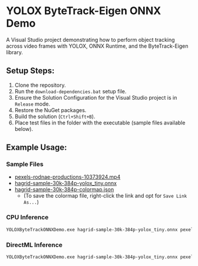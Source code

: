 # YOLOX ByteTrack-Eigen ONNX Demo
A Visual Studio project demonstrating how to perform object tracking across video frames with YOLOX, ONNX Runtime, and the ByteTrack-Eigen library.



## Setup Steps:

1. Clone the repository.
2. Run the `download-dependencies.bat` setup file.
3. Ensure the Solution Configuration for the Visual Studio project is in `Release` mode.
4. Restore the NuGet packages.
5. Build the solution (`Ctrl+Shift+B`).
6. Place test files in the folder with the executable (sample files available below).



## Example Usage:

### Sample Files

* [pexels-rodnae-productions-10373924.mp4](https://huggingface.co/datasets/cj-mills/pexels-object-tracking-test-videos/resolve/main/pexels-rodnae-productions-10373924.mp4?download=true)
* [hagrid-sample-30k-384p-yolox_tiny.onnx](https://huggingface.co/cj-mills/yolox-hagrid-onnx/resolve/main/yolox_tiny/hagrid-sample-30k-384p-yolox_tiny.onnx?download=true)
* [hagrid-sample-30k-384p-colormap.json](https://huggingface.co/cj-mills/yolox-hagrid-onnx/resolve/main/hagrid-sample-30k-384p-colormap.json?download=true)
  * (To save the colormap file, right-click the link and opt for `Save Link As...`)

### CPU Inference

```bash
YOLOXByteTrackONNXDemo.exe hagrid-sample-30k-384p-yolox_tiny.onnx pexels-rodnae-productions-10373924.mp4 hagrid-sample-30k-384p-colormap.json
```

### DirectML Inference

```bash
YOLOXByteTrackONNXDemo.exe hagrid-sample-30k-384p-yolox_tiny.onnx pexels-rodnae-productions-10373924.mp4 hagrid-sample-30k-384p-colormap.json Dml
```

